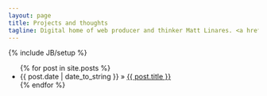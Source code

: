 ```yaml
---
layout: page
title: Projects and thoughts
tagline: Digital home of web producer and thinker Matt Linares. <a href='mailto:info@microsplash.org'>Get in touch about anything here or other projects</a>.
---
```

{% include JB/setup %}





<ul class="posts">
  {% for post in site.posts %}
    <li><span>{{ post.date | date_to_string }}</span> &raquo; <a href="{{ BASE_PATH }}{{ post.url }}">{{ post.title }}</a></li>
  {% endfor %}
</ul>



